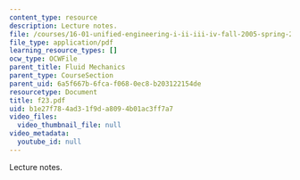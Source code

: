 ```yaml
---
content_type: resource
description: Lecture notes.
file: /courses/16-01-unified-engineering-i-ii-iii-iv-fall-2005-spring-2006/b1e27f784ad31f9da8094b01ac3ff7a7_f23.pdf
file_type: application/pdf
learning_resource_types: []
ocw_type: OCWFile
parent_title: Fluid Mechanics
parent_type: CourseSection
parent_uid: 6a5f667b-6fca-f068-0ec8-b203122154de
resourcetype: Document
title: f23.pdf
uid: b1e27f78-4ad3-1f9d-a809-4b01ac3ff7a7
video_files:
  video_thumbnail_file: null
video_metadata:
  youtube_id: null
---
```

Lecture notes.